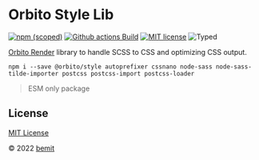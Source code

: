 # Orbito Style Lib

[![npm (scoped)](https://img.shields.io/npm/v/@orbito/style?style=flat-square)](https://www.npmjs.com/package/@orbito/style)
[![Github actions Build](https://github.com/orbiter-cloud/render-service/actions/workflows/blank.yml/badge.svg)](https://github.com/orbiter-cloud/render-service/actions)
[![MIT license](https://img.shields.io/npm/l/@orbito/style?style=flat-square)](https://github.com/orbiter-cloud/render-service/blob/main/LICENSE)
![Typed](https://flat.badgen.net/badge/icon/Typed?icon=typescript&label&labelColor=blue&color=555555)

[Orbito Render](https://github.com/orbiter-cloud/render-service) library to handle SCSS to CSS and optimizing CSS output.

```shell
npm i --save @orbito/style autoprefixer cssnano node-sass node-sass-tilde-importer postcss postcss-import postcss-loader
```

> ESM only package

## License

[MIT License](https://github.com/orbiter-cloud/render-service/blob/main/LICENSE)

© 2022 [bemit](https://bemit.codes)
